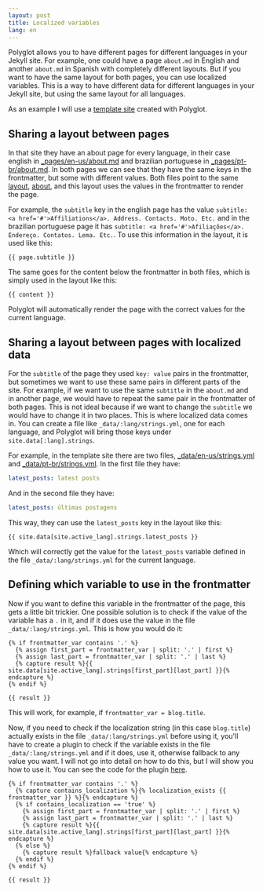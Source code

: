 ```yaml
---
layout: post
title: Localized variables
lang: en
---
```


Polyglot allows you to have different pages for different languages in your Jekyll site. For example, one could have a page `about.md` in English and another `about.md` in Spanish with completely different layouts. But if you want to have the same layout for both pages, you can use localized variables. This is a way to have different data for different languages in your Jekyll site, but using the same layout for all languages.

As an example I will use a [template site](https://github.com/george-gca/multi-language-al-folio) created with Polyglot.

## Sharing a layout between pages

In that site they have an about page for every language, in their case english in [\_pages/en-us/about.md](https://github.com/george-gca/multi-language-al-folio/blob/main/_pages/en-us/about.md) and brazilian portuguese in [\_pages/pt-br/about.md](https://github.com/george-gca/multi-language-al-folio/blob/main/_pages/pt-br/about.md). In both pages we can see that they have the same keys in the frontmatter, but some with different values. Both files point to the same [layout](https://jekyllrb.com/docs/layouts/), [about](https://github.com/george-gca/multi-language-al-folio/blob/main/_layouts/about.liquid), and this layout uses the values in the frontmatter to render the page.

For example, the `subtitle` key in the english page has the value `subtitle: <a href='#'>Affiliations</a>. Address. Contacts. Moto. Etc.` and in the brazilian portuguese page it has `subtitle: <a href='#'>Afiliações</a>. Endereço. Contatos. Lema. Etc.`. To use this information in the layout, it is used like this:

```liquid
{{ page.subtitle }}
```

The same goes for the content below the frontmatter in both files, which is simply used in the layout like this:

```liquid
{{ content }}
```

Polyglot will automatically render the page with the correct values for the current language.

## Sharing a layout between pages with localized data

For the `subtitle` of the page they used `key: value` pairs in the frontmatter, but sometimes we want to use these same pairs in different parts of the site. For example, if we want to use the same `subtitle` in the `about.md` and in another page, we would have to repeat the same pair in the frontmatter of both pages. This is not ideal because if we want to change the `subtitle` we would have to change it in two places. This is where localized data comes in. You can create a file like `_data/:lang/strings.yml`, one for each language, and Polyglot will bring those keys under `site.data[:lang].strings`.

For example, in the template site there are two files, [\_data/en-us/strings.yml](https://github.com/george-gca/multi-language-al-folio/blob/main/_data/en-us/strings.yml) and [\_data/pt-br/strings.yml](https://github.com/george-gca/multi-language-al-folio/blob/main/_data/pt-br/strings.yml). In the first file they have:

```yaml
latest_posts: latest posts
```

And in the second file they have:

```yaml
latest_posts: últimas postagens
```

This way, they can use the `latest_posts` key in the layout like this:

```liquid
{{ site.data[site.active_lang].strings.latest_posts }}
```

Which will correctly get the value for the `latest_posts` variable defined in the file `_data/:lang/strings.yml` for the current language.

## Defining which variable to use in the frontmatter

Now if you want to define this variable in the frontmatter of the page, this gets a little bit trickier. One possible solution is to check if the value of the variable has a `.` in it, and if it does use the value in the file `_data/:lang/strings.yml`. This is how you would do it:

```liquid
{% if frontmatter_var contains '.' %}
  {% assign first_part = frontmatter_var | split: '.' | first %}
  {% assign last_part = frontmatter_var | split: '.' | last %}
  {% capture result %}{{ site.data[site.active_lang].strings[first_part][last_part] }}{% endcapture %}
{% endif %}

{{ result }}
```

This will work, for example, if `frontmatter_var = blog.title`.

Now, if you need to check if the localization string (in this case `blog.title`) actually exists in the file `_data/:lang/strings.yml` before using it, you'll have to create a plugin to check if the variable exists in the file `_data/:lang/strings.yml` and if it does, use it, otherwise fallback to any value you want. I will not go into detail on how to do this, but I will show you how to use it. You can see the code for the plugin [here](https://github.com/george-gca/multi-language-al-folio/blob/main/_plugins/localization-exists.rb).

```liquid
{% if frontmatter_var contains '.' %}
  {% capture contains_localization %}{% localization_exists {{ frontmatter_var }} %}{% endcapture %}
  {% if contains_localization == 'true' %}
    {% assign first_part = frontmatter_var | split: '.' | first %}
    {% assign last_part = frontmatter_var | split: '.' | last %}
    {% capture result %}{{ site.data[site.active_lang].strings[first_part][last_part] }}{% endcapture %}
  {% else %}
    {% capture result %}fallback value{% endcapture %}
  {% endif %}
{% endif %}

{{ result }}
```
